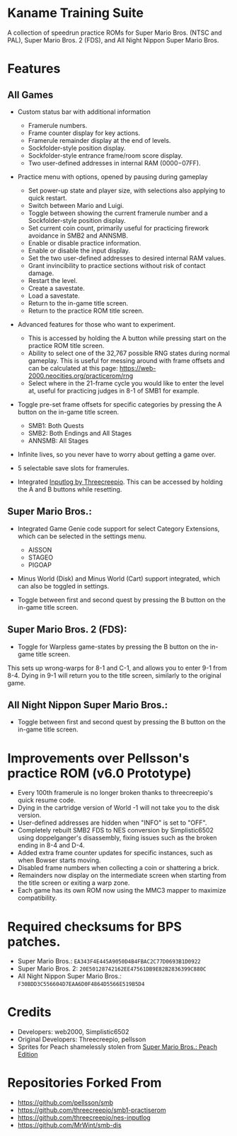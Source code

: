 # Kaname Training Suite 

A collection of speedrun practice ROMs for Super Mario Bros. (NTSC and PAL), Super Mario Bros. 2 (FDS), and All Night Nippon Super Mario Bros.

# Features
## All Games
- Custom status bar with additional information
    - Framerule numbers.
    - Frame counter display for key actions.
    - Framerule remainder display at the end of levels.
	- Sockfolder-style position display.
	- Sockfolder-style entrance frame/room score display.
	- Two user-defined addresses in internal RAM ($0000-$07FF).

- Practice menu with options, opened by pausing during gameplay
    - Set power-up state and player size, with selections also applying to quick restart.
	- Switch between Mario and Luigi.
	- Toggle between showing the current framerule number and a Sockfolder-style position display.
    - Set current coin count, primarily useful for practicing firework avoidance in SMB2 and ANNSMB.
    - Enable or disable practice information. 
    - Enable or disable the input display.
    - Set the two user-defined addresses to desired internal RAM values.
    - Grant invincibility to practice sections without risk of contact damage.
    - Restart the level.
    - Create a savestate.
    - Load a savestate.
    - Return to the in-game title screen.
    - Return to the practice ROM title screen.
	
- Advanced features for those who want to experiment.
    - This is accessed by holding the A button while pressing start on the practice ROM title screen.
    - Ability to select one of the 32,767 possible RNG states during normal gameplay. This is useful for messing around with frame offsets and can be calculated at this page: https://web-2000.neocities.org/practicerom/rng
    - Select where in the 21-frame cycle you would like to enter the level at, useful for practicing judges in 8-1 of SMB1 for example.

- Toggle pre-set frame offsets for specific categories by pressing the A button on the in-game title screen.
    - SMB1: Both Quests
    - SMB2: Both Endings and All Stages
    - ANNSMB: All Stages
- Infinite lives, so you never have to worry about getting a game over.
- 5 selectable save slots for framerules.
- Integrated [Inputlog by Threecreepio](https://github.com/threecreepio/nes-inputlog). This can be accessed by holding the A and B buttons while resetting. 

## Super Mario Bros.:
- Integrated Game Genie code support for select Category Extensions, which can be selected in the settings menu.
    - AISSON
    - STAGEO
    - PIGOAP

- Minus World (Disk) and Minus World (Cart) support integrated, which can also be toggled in settings.
- Toggle between first and second quest by pressing the B button on the in-game title screen.

## Super Mario Bros. 2 (FDS):
- Toggle for Warpless game-states by pressing the B button on the in-game title screen. 
 
This sets up wrong-warps for 8-1 and C-1, and allows you to enter 9-1 from 8-4. Dying in 9-1 will return you to the title screen, similarly to the original game.

## All Night Nippon Super Mario Bros.:
- Toggle between first and second quest by pressing the B button on the in-game title screen.

# Improvements over Pellsson's practice ROM (v6.0 Prototype)
- Every 100th framerule is no longer broken thanks to threecreepio's quick resume code.
- Dying in the cartridge version of World -1 will not take you to the disk version.
- User-defined addresses are hidden when "INFO" is set to "OFF".
- Completely rebuilt SMB2 FDS to NES conversion by Simplistic6502 using doppelganger's disassembly, fixing issues such as the broken ending in 8-4 and D-4.
- Added extra frame counter updates for specific instances, such as when Bowser starts moving.
- Disabled frame numbers when collecting a coin or shattering a brick.
- Remainders now display on the intermediate screen when starting from the title screen or exiting a warp zone.
- Each game has its own ROM now using the MMC3 mapper to maximize compatibility.

# Required checksums for BPS patches.

- Super Mario Bros.: `EA343F4E445A9050D4B4FBAC2C77D0693B1D0922`
- Super Mario Bros. 2: `20E50128742162EE47561DB9E82B2836399C880C`
- All Night Nippon Super Mario Bros.: `F30BDD3C556604D7EAA6D0F4864D5566E519B5D4`

# Credits
- Developers: web2000, Simplistic6502
- Original Developers: Threecreepio, pellsson
- Sprites for Peach shamelessly stolen from [Super Mario Bros.: Peach Edition](https://www.romhacking.net/hacks/1229)

# Repositories Forked From
- https://github.com/pellsson/smb
- https://github.com/threecreepio/smb1-practiserom
- https://github.com/threecreepio/nes-inputlog
- https://github.com/MrWint/smb-dis
